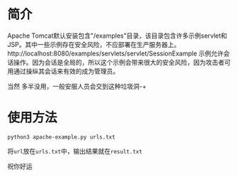 # 简介

Apache Tomcat默认安装包含"/examples"目录，该目录包含许多示例servlet和JSP。其中一些示例存在安全风险，不应部署在生产服务器上。
http://localhost:8080/examples/servlets/servlet/SessionExample 示例允许会话操作。因为会话是全局的，所以这个示例会带来很大的安全风险，因为攻击者可用通过操纵其会话来有效的成为管理员。

当然 多半没用，一般安服人员会交到这种垃圾洞-+ 



# 使用方法

```
python3 apache-example.py urls.txt
```

将`url`放在`urls.txt`中，输出结果就在`result.txt` 



祝你好运
